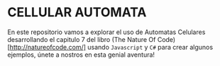 # CELLULAR AUTOMATA

En este repositorio vamos a explorar el uso de Automatas Celulares desarrollando el capitulo 7 del libro (The Nature Of Code)[http://natureofcode.com/] usando `Javascript` y `C#` para crear algunos ejemplos, únete a nostros en esta genial aventura!
